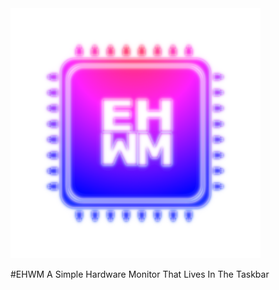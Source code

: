 <img src="https://raw.githubusercontent.com/Kwexy/EHWM/main/graphics/AppIcon.png" width="400">

#EHWM
A Simple Hardware Monitor That Lives In The Taskbar
